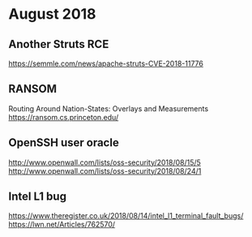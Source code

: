 # August 2018
Another Struts RCE
------------------
<https://semmle.com/news/apache-struts-CVE-2018-11776>

RANSOM
------
Routing Around Nation-States: Overlays and Measurements
<https://ransom.cs.princeton.edu/>

OpenSSH user oracle
-------------------
<http://www.openwall.com/lists/oss-security/2018/08/15/5>
<http://www.openwall.com/lists/oss-security/2018/08/24/1>

Intel L1 bug
------------
<https://www.theregister.co.uk/2018/08/14/intel_l1_terminal_fault_bugs/>
<https://lwn.net/Articles/762570/>

